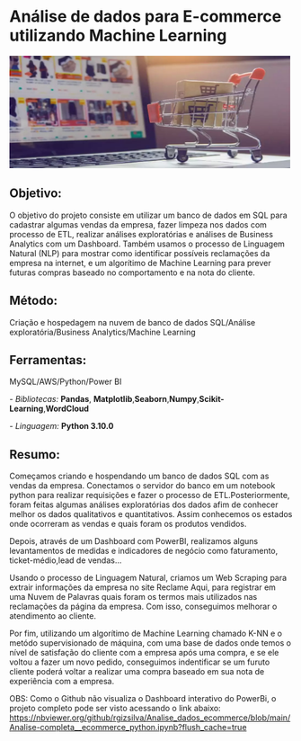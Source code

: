 # Análise de dados para E-commerce utilizando Machine Learning
<img src="https://raw.githubusercontent.com/rgizsilva/Analise_dados_ecommerce/main/analise-de-ecommerce.png" height="200" width="500"/>

## Objetivo:

O objetivo do projeto consiste em utilizar um banco de dados em SQL para cadastrar algumas vendas da empresa, fazer limpeza nos dados com processo de ETL, realizar análises exploratórias e análises de Business Analytics com um Dashboard. Também usamos o processo de Linguagem Natural (NLP) para mostrar como identificar possíveis reclamações da empresa na internet, e um algorítimo de Machine Learning para prever futuras compras baseado no comportamento e na nota do cliente.


## Método:

Criação e hospedagem na nuvem de banco de dados SQL/Análise exploratória/Business Analytics/Machine Learning

## Ferramentas:

MySQL/AWS/Python/Power BI

*- Bibliotecas:* **Pandas**, **Matplotlib**,**Seaborn**,**Numpy**,**Scikit-Learning**,**WordCloud**

*- Linguagem:* **Python 3.10.0**

## Resumo:

Começamos criando e hospendando um banco de dados SQL com as vendas da empresa. Conectamos o servidor do banco em um notebook python para realizar requisições e fazer o processo de ETL.Posteriormente, foram feitas algumas análises exploratórias dos dados afim de conhecer melhor os dados qualitativos e quantitativos. Assim conhecemos os estados onde ocorreram as vendas e quais foram os produtos vendidos.

Depois, através de um Dashboard com PowerBI, realizamos alguns levantamentos de medidas e indicadores de negócio como faturamento, ticket-médio,lead de vendas...

Usando o processo de Linguagem Natural, criamos um Web Scraping para extrair informações da empresa no site Reclame Aqui, para registrar em uma Nuvem de Palavras quais foram os termos mais utilizados nas reclamações da página da empresa. Com isso, conseguimos melhorar o atendimento ao cliente.

Por fim, utilizando um algorítimo de Machine Learning chamado K-NN e o metódo supervisionado de máquina, com uma base de dados onde temos o nível de satisfação do cliente com a empresa após uma compra, e se ele voltou a fazer um novo pedido, conseguimos indentificar se um furuto cliente poderá voltar a realizar uma compra baseado em sua nota de experiência com a empresa.

OBS:
Como o Github não visualiza o Dashboard interativo do PowerBi, o projeto completo pode ser visto acessando o link abaixo: 
https://nbviewer.org/github/rgizsilva/Analise_dados_ecommerce/blob/main/Analise-completa__ecommerce_python.ipynb?flush_cache=true




